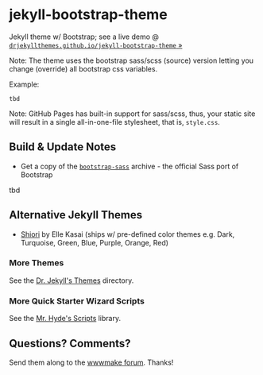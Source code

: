 # jekyll-bootstrap-theme

Jekyll theme w/ Bootstrap; see a live demo @ [`drjekyllthemes.github.io/jekyll-bootstrap-theme` »](http://drjekyllthemes.github.io/jekyll-bootstrap-theme/)


Note: The theme uses the bootstrap sass/scss (source) version
letting you change (override) all bootstrap css variables.

Example:

~~~
tbd
~~~


Note: GitHub Pages has built-in support for sass/scss, thus, your static
site will result in a single all-in-one-file stylesheet, that is, `style.css`.



## Build & Update Notes

- Get a copy of the [`bootstrap-sass`](https://github.com/twbs/bootstrap-sass)
  archive - the official Sass port of Bootstrap

tbd




## Alternative Jekyll Themes

- [Shiori](https://github.com/ellekasai/shiori) by Elle Kasai
  (ships w/ pre-defined color themes e.g. Dark, Turquoise, Green, Blue, Purple, Orange, Red)



### More Themes

See the [Dr. Jekyll's Themes](https://drjekyllthemes.github.io) directory.

### More Quick Starter Wizard Scripts

See the [Mr. Hyde's Scripts](https://github.com/mrhydescripts/scripts) library.


## Questions? Comments?

Send them along to the [wwwmake forum](http://groups.google.com/group/wwwmake).
Thanks!
